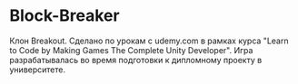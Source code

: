 # Block-Breaker
Клон Breakout. Сделано по урокам с udemy.com в рамках курса "Learn to Code by Making Games The Complete Unity Developer". Игра разрабатывалась во время подготовки к дипломному проекту в университете.
